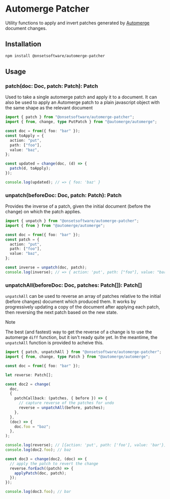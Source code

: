 # Automerge Patcher

Utility functions to apply and invert patches generated by [Automerge](https://automerge.org/) document changes.

## Installation

```bash
npm install @onsetsoftware/automerge-patcher
```

## Usage

### patch<T>(doc: Doc<T>, patch: Patch): Patch

Used to take a single automerge patch and apply it to a document. It can also be used to apply an Automerge patch to a plain javascript object with the same shape as the relevant document

```ts
import { patch } from "@onsetsoftware/automerge-patcher";
import { from, change, type PutPatch } from "@automerge/automerge";

const doc = from({ foo: "bar" });
const toApply = {
  action: "put",
  path: ["foo"],
  value: "baz",
};

const updated = change(doc, (d) => {
  patch(d, toApply);
});

console.log(updated); // => { foo: 'baz' }
```

### unpatch(beforeDoc: Doc<T>, patch: Patch): Patch

Provides the inverse of a patch, given the initial document (before the change) on which the patch applies.

```ts
import { unpatch } from "@onsetsoftware/automerge-patcher";
import { from } from "@automerge/automerge";

const doc = from({ foo: "bar" });
const patch = {
  action: "put",
  path: ["foo"],
  value: "baz",
};

const inverse = unpatch(doc, patch);
console.log(inverse); // => { action: 'put', path: ["foo"], value: "bar"}
```

### unpatchAll(beforeDoc: Doc<T>, patches: Patch[]): Patch[]

`unpatchAll` can be used to reverse an array of patches relative to the initial (before changes) document which produced them.
It works by progressively updating a copy of the document after applying each patch, then reversing the next patch based on the new state.

> [!NOTE]  
> The best (and fastest) way to get the reverse of a change is to use the automerge `diff` function, but it isn't ready quite yet.
> In the meantime, the `unpatchAll` function is provided to acheive this.

```typescript
import { patch, unpatchAll } from "@onsetsoftware/automerge-patcher";
import { from, change, type Patch } from "@automerge/automerge";

const doc = from({ foo: "bar" });

let reverse: Patch[];

const doc2 = change(
  doc,
  {
    patchCallback: (patches, { before }) => {
      // capture reverse of the patches for undo
      reverse = unpatchAll(before, patches);
    },
  },
  (doc) => {
    doc.foo = "baz";
  },
);

console.log(reverse); // [{action: 'put', path: ['foo'], value: 'bar'}]
console.log(doc2.foo); // baz

const doc3 = change(doc2, (doc) => {
  // apply the patch to revert the change
  reverse.forEach((patch) => {
    applyPatch(doc, patch);
  });
});

console.log(doc3.foo); // bar
```
